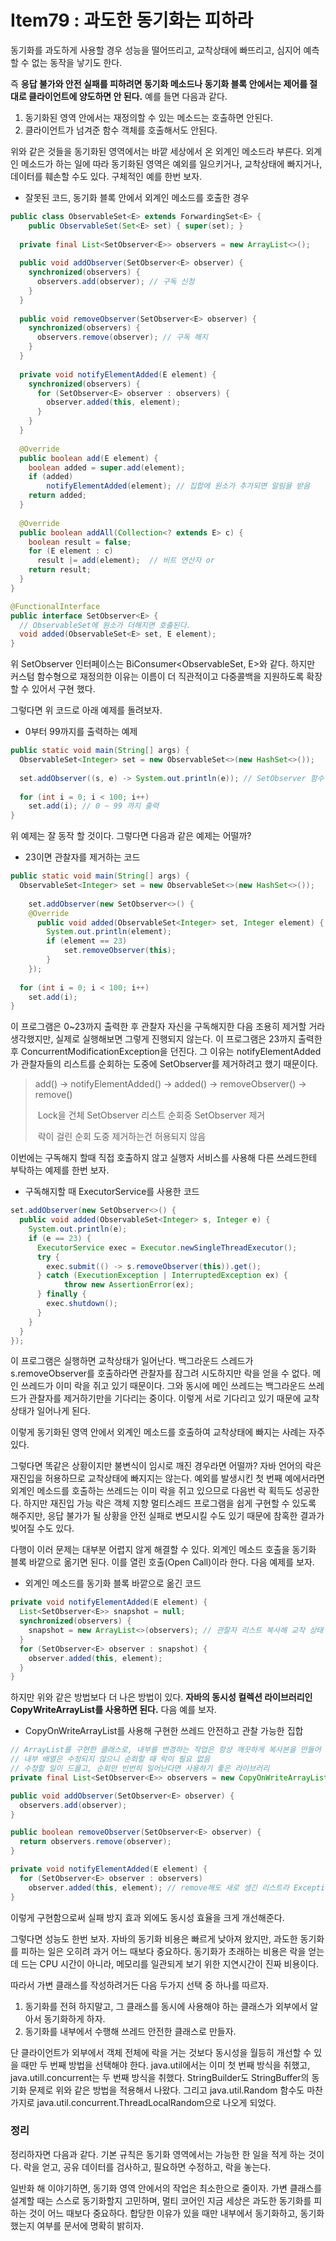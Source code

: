 # Item79 : 과도한 동기화는 피하라

동기화를 과도하게 사용할 경우 성능을 떨어뜨리고, 교착상태에 빠뜨리고, 심지어 예측할 수 없는 동작을 낳기도 한다.

즉 **응답 불가와 안전 실패를 피하려면 동기화 메소드나 동기화 블록 안에서는 제어를 절대로 클라이언트에 양도하면 안 된다.** 예를 들면 다음과 같다.

1. 동기화된 영역 안에서는 재정의할 수 있는 메소드는 호출하면 안된다.
2. 클라이언트가 넘겨준 함수 객체를 호출해서도 안된다.

위와 같은 것들을 동기화된 영역에서는 바깥 세상에서 온 외계인 메소드라 부른다. 외계인 메소드가 하는 일에 따라 동기화된 영역은 예외를 일으키거나, 교착상태에 빠지거나, 데이터를 훼손할 수도 있다. 구체적인 예를 한번 보자.

* 잘못된 코드, 동기화 블록 안에서 외계인 메소드를 호출한 경우

```java
public class ObservableSet<E> extends ForwardingSet<E> {
	public ObservableSet(Set<E> set) { super(set); }
  
  private final List<SetObserver<E>> observers = new ArrayList<>();
  
  public void addObserver(SetObserver<E> observer) {
    synchronized(observers) {
      observers.add(observer); // 구독 신청
    }
  }
  
  public void removeObserver(SetObserver<E> observer) {
    synchronized(observers) {
      observers.remove(observer); // 구독 해지
    }
  }
  
  private void notifyElementAdded(E element) {
    synchronized(observers) {
      for (SetObserver<E> observer : observers) {
        observer.added(this, element);
      }
    }
  }
  
  @Override
  public boolean add(E element) {
    boolean added = super.add(element);
    if (added)
      	notifyElementAdded(element); // 집합에 원소가 추가되면 알림을 받음
    return added;
  }
  
  @Override
  public boolean addAll(Collection<? extends E> c) {
    boolean result = false;
    for (E element : c)
      result |= add(element);  // 비트 연산자 or
    return result;
  }
}

@FunctionalInterface 
public interface SetObserver<E> {
  // ObservableSet에 원소가 더해지면 호출된다.
  void added(ObservableSet<E> set, E element);
}
```

위  SetObserver 인터페이스는 BiConsumer<ObservableSet<E>, E>와 같다. 하지만 커스텀 함수형으로 재정의한 이유는 이름이 더 직관적이고 다중콜백을 지원하도록 확장할 수 있어서 구현 했다. 

그렇다면 위 코드로 아래 예제를 돌려보자.

* 0부터 99까지를 출력하는 예제

```java
public static void main(String[] args) {
  ObservableSet<Integer> set = new ObservableSet<>(new HashSet<>());
  
  set.addObserver((s, e) -> System.out.println(e)); // SetObserver 함수형 인터페이스 정의
  
  for (int i = 0; i < 100; i++)
    set.add(i); // 0 ~ 99 까지 출력
}
```

위 예제는 잘 동작 할 것이다. 그렇다면 다음과 같은 예제는 어떨까?

* 23이면 관찰자를 제거하는 코드

```java
public static void main(String[] args) {
  ObservableSet<Integer> set = new ObservableSet<>(new HashSet<>());
  
	set.addObserver(new SetObserver<>() {
  	@Override
	  public void added(ObservableSet<Integer> set, Integer element) {
  		System.out.println(element);
	    if (element == 23)
    		set.removeObserver(this);
		}
	});
  
  for (int i = 0; i < 100; i++)
    set.add(i);
}
```

이 프로그램은 0~23까지 출력한 후 관찰자 자신을 구독해지한 다음 조용히 제거할 거라 생각했지만, 실제로 실행해보면 그렇게 진행되지 않는다. 이 프로그램은 23까지 출력한 후  ConcurrentModificationException을 던진다. 그 이유는 notifyElementAdded가 관찰자들의 리스트를 순회하는 도중에 SetObserver를 제거하려고 했기 때문이다.

> add() -> notifyElementAdded()					 -> 					added()		-> 		removeObserver()	 ->		 remove()
>
> ​										Lock을 건체 SetObserver 리스트 순회중													 	SetObserver 제거
>
> ​																								락이 걸린 순회 도중 제거하는건 허용되지 않음

이번에는 구독해지 할때 직접 호출하지 않고 실행자 서비스를 사용해 다른 쓰레드한테 부탁하는 예제를 한번 보자.

*  구독해지할 때 ExecutorService를 사용한 코드

```java
set.addObserver(new SetObserver<>() {
  public void added(ObservableSet<Integer> s, Integer e) {
    System.out.println(e);
    if (e == 23) {
      ExecutorService exec = Executor.newSingleThreadExecutor();
      try {
        exec.submit(() -> s.removeObserver(this)).get();
      } catch (ExecutionException | InterruptedException ex) {
        	throw new AssertionError(ex);
      } finally {
        exec.shutdown();
      }
    }
  }
});
```

이 프로그램은 실행하면 교착상태가 일어난다. 백그라운드 스레드가 s.removeObserver를 호출하라면 관찰자를 잠그려 시도하지만 락을 얻을 수 없다. 메인 쓰레드가 이미 락을 쥐고 있기 때문이다. 그와 동시에 메인 쓰레드는 백그라운드 쓰레드가 관찰자를 제거하기만을 기다리는 중이다. 이렇게 서로 기다리고 있기 때문에 교착상태가 일어나게 된다.

이렇게 동기화된 영역 안에서 외계인 메소드를 호출하여 교착상태에 빠지는 사례는 자주 있다.

그렇다면 똑같은 상황이지만 불변식이 임시로 깨진 경우라면 어떨까? 자바 언어의 락은 재진입을 허용하므로 교착상태에 빠지지는 않는다. 예외를 발생시킨 첫 번째 예에서라면 외계인 메소드를 호출하는 쓰레드는 이미 락을 쥐고 있으므로 다음번 락 획득도 성공한다. 하지만 재진입 가능 락은 객체 지향 멀티스레드 프로그램을 쉽게 구현할 수 있도록  해주지만, 응답 불가가 될 상황을 안전 실패로 변모시킬 수도 있기 때문에 참혹한 결과가 빚어질 수도 있다.

다행이 이러 문제는 대부분 어렵지 않게 해결할 수 있다. 외계인 메소드 호출을 동기화 블록 바깥으로 옮기면 된다. 이를 열린 호출(Open Call)이라 한다. 다음 예제를 보자.

* 외계인 메소드를 동기화 블록 바깥으로 옮긴 코드

```java
private void notifyElementAdded(E element) {
  List<SetObserver<E>> snapshot = null;
  synchronized(observers) {
    snapshot = new ArrayList<>(observers); // 관찰자 리스트 복사해 교착 상태 문제 해결
  }
  for (SetObserver<E> observer : snapshot) {
    observer.added(this, element);
  }
}
```

하지만 위와 같은 방법보다 더 나은 방법이 있다. **자바의 동시성 컬렉션 라이브러리인 CopyWriteArrayList를 사용하면 된다.** 다음 예를 보자.

* CopyOnWriteArrayList를 사용해 구현한 쓰레드 안전하고 관찰 가능한 집합

```java
// ArrayList를 구현한 클래스로, 내부를 변경하는 작업은 항상 깨끗하게 복사본을 만들어 수행
// 내부 배열은 수정되지 않으니 순회할 때 락이 필요 없음
// 수정할 일이 드믈고, 순회만 빈번히 일어난다면 사용하기 좋은 라이브러리 
private final List<SetObserver<E>> observers = new CopyOnWriteArrayList<>();

public void addObserver(SetObserver<E> observer) {
  observers.add(observer);
}

public boolean removeObserver(SetObserver<E> observer) {
  return observers.remove(observer);
}

private void notifyElementAdded(E element) {
  for (SetObserver<E> observer : observers)
    observer.added(this, element); // remove해도 새로 생긴 리스트라 Exception 발생 x
}
```

이렇게 구현함으로써 실패 방지 효과 외에도 동시성 효율을 크게 개선해준다.

그렇다면 성능도 한번 보자. 자바의 동기화 비용은 빠르게 낮아져 왔지만, 과도한 동기화를 피하는 일은 오히려 과거 어느 때보다 중요하다. 동기화가 초래하는 비용은 락을 얻는데 드는 CPU 시간이 아니라, 메모리를 일관되게 보기 위한 지연시간이 진짜 비용이다. 

따라서 가변 클래스를 작성하려거든 다음 두가지 선택 중 하나를 따르자.

1. 동기화를 전혀 하지말고, 그 클래스를 동시에 사용해야 하는 클래스가 외부에서 알아서 동기화하게 하자.
2. 동기화를 내부에서 수행해 쓰레드 안전한 클래스로 만들자.

단 클라이언트가 외부에서 객체 전체에 락을 거는 것보다 동시성을 월등히 개선할 수 있을 때만 두 번째 방법을 선택해야 한다. java.util에서는 이미 첫 번째 방식을 취했고, java.utill.concurrent는 두 번째 방식을 취했다. StringBuilder도 StringBuffer의 동기화 문제로 위와 같은 방법을 적용해서 나왔다. 그리고 java.util.Random 함수도 마찬가지로 java.util.concurrent.ThreadLocalRandom으로 나오게 되었다.



### 정리

정리하자면 다음과 같다. 기본 규칙은 동기화  영역에서는 가능한 한 일을 적게 하는 것이다. 락을 얻고, 공유 데이터를 검사하고, 필요하면 수정하고, 락을 놓는다. 

일반화 해 이야기하면, 동기화 영역 안에서의 작업은 최소한으로 줄이자. 가변 클래스를 설계할 때는 스스로 동기화할지 고민하며, 멀티 코어인 지금 세상은 과도한 동기화를 피하는 것이 어느 때보다 중요하다. 합당한 이유가 있을 때만 내부에서 동기화하고, 동기화했는지 여부를 문서에 명확히 밝히자.